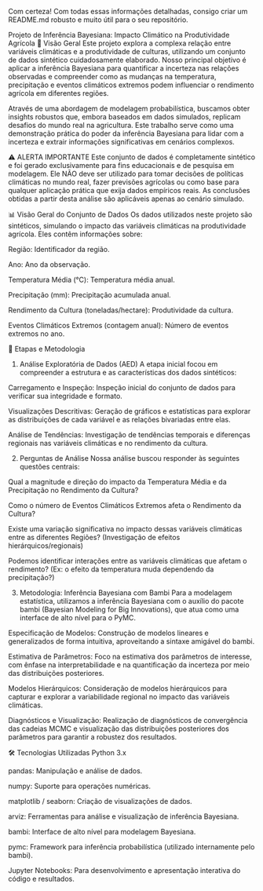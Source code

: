 Com certeza! Com todas essas informações detalhadas, consigo criar um README.md robusto e muito útil para o seu repositório.

Projeto de Inferência Bayesiana: Impacto Climático na Produtividade Agrícola
🎯 Visão Geral
Este projeto explora a complexa relação entre variáveis climáticas e a produtividade de culturas, utilizando um conjunto de dados sintético cuidadosamente elaborado. Nosso principal objetivo é aplicar a inferência Bayesiana para quantificar a incerteza nas relações observadas e compreender como as mudanças na temperatura, precipitação e eventos climáticos extremos podem influenciar o rendimento agrícola em diferentes regiões.

Através de uma abordagem de modelagem probabilística, buscamos obter insights robustos que, embora baseados em dados simulados, replicam desafios do mundo real na agricultura. Este trabalho serve como uma demonstração prática do poder da inferência Bayesiana para lidar com a incerteza e extrair informações significativas em cenários complexos.

⚠️ ALERTA IMPORTANTE
Este conjunto de dados é completamente sintético e foi gerado exclusivamente para fins educacionais e de pesquisa em modelagem. Ele NÃO deve ser utilizado para tomar decisões de políticas climáticas no mundo real, fazer previsões agrícolas ou como base para qualquer aplicação prática que exija dados empíricos reais. As conclusões obtidas a partir desta análise são aplicáveis apenas ao cenário simulado.

📊 Visão Geral do Conjunto de Dados
Os dados utilizados neste projeto são sintéticos, simulando o impacto das variáveis climáticas na produtividade agrícola. Eles contêm informações sobre:

Região: Identificador da região.

Ano: Ano da observação.

Temperatura Média (°C): Temperatura média anual.

Precipitação (mm): Precipitação acumulada anual.

Rendimento da Cultura (toneladas/hectare): Produtividade da cultura.

Eventos Climáticos Extremos (contagem anual): Número de eventos extremos no ano.

🚀 Etapas e Metodologia
1. Análise Exploratória de Dados (AED)
A etapa inicial focou em compreender a estrutura e as características dos dados sintéticos:

Carregamento e Inspeção: Inspeção inicial do conjunto de dados para verificar sua integridade e formato.

Visualizações Descritivas: Geração de gráficos e estatísticas para explorar as distribuições de cada variável e as relações bivariadas entre elas.

Análise de Tendências: Investigação de tendências temporais e diferenças regionais nas variáveis climáticas e no rendimento da cultura.

2. Perguntas de Análise
Nossa análise buscou responder às seguintes questões centrais:

Qual a magnitude e direção do impacto da Temperatura Média e da Precipitação no Rendimento da Cultura?

Como o número de Eventos Climáticos Extremos afeta o Rendimento da Cultura?

Existe uma variação significativa no impacto dessas variáveis climáticas entre as diferentes Regiões? (Investigação de efeitos hierárquicos/regionais)

Podemos identificar interações entre as variáveis climáticas que afetam o rendimento? (Ex: o efeito da temperatura muda dependendo da precipitação?)

3. Metodologia: Inferência Bayesiana com Bambi
Para a modelagem estatística, utilizamos a inferência Bayesiana com o auxílio do pacote bambi (Bayesian Modeling for Big Innovations), que atua como uma interface de alto nível para o PyMC.

Especificação de Modelos: Construção de modelos lineares e generalizados de forma intuitiva, aproveitando a sintaxe amigável do bambi.

Estimativa de Parâmetros: Foco na estimativa dos parâmetros de interesse, com ênfase na interpretabilidade e na quantificação da incerteza por meio das distribuições posteriores.

Modelos Hierárquicos: Consideração de modelos hierárquicos para capturar e explorar a variabilidade regional no impacto das variáveis climáticas.

Diagnósticos e Visualização: Realização de diagnósticos de convergência das cadeias MCMC e visualização das distribuições posteriores dos parâmetros para garantir a robustez dos resultados.

🛠️ Tecnologias Utilizadas
Python 3.x

pandas: Manipulação e análise de dados.

numpy: Suporte para operações numéricas.

matplotlib / seaborn: Criação de visualizações de dados.

arviz: Ferramentas para análise e visualização de inferência Bayesiana.

bambi: Interface de alto nível para modelagem Bayesiana.

pymc: Framework para inferência probabilística (utilizado internamente pelo bambi).

Jupyter Notebooks: Para desenvolvimento e apresentação interativa do código e resultados.
